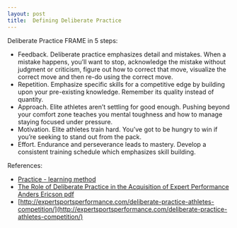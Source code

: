 ```yaml
---
layout: post
title:  Defining Deliberate Practice
---
```


Deliberate Practice FRAME in 5 steps:

 * Feedback. Deliberate practice emphasizes detail and mistakes. When a mistake happens, you’ll want to stop, acknowledge the mistake without judgment or criticism, figure out how to correct that move, visualize the correct move and then re-do using the correct move.
 * Repetition. Emphasize specific skills for a competitive edge by building upon your pre-existing knowledge. Remember its quality instead of quantity.
 * Approach. Elite athletes aren’t settling for good enough. Pushing beyond your comfort zone teaches you mental toughness and how to manage staying focused under pressure.
 * Motivation.  Elite athletes train hard. You’ve got to be hungry to win if you’re seeking to stand out from the pack.
 * Effort. Endurance and perseverance leads to mastery. Develop a consistent training schedule which emphasizes skill building.

References: 

* [Practice - learning method](https://en.wikipedia.org/wiki/Practice_(learning_method))
* [The Role of Deliberate Practice in the Acquisition of Expert Performance Anders Ericson pdf](http://projects.ict.usc.edu/itw/gel/EricssonDeliberatePracticePR93.PDF)
* [http://expertsportsperformance.com/deliberate-practice-athletes-competition/](http://expertsportsperformance.com/deliberate-practice-athletes-competition/)
